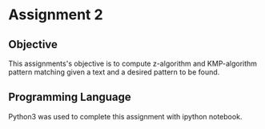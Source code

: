 # Assignment 2

## Objective

This assignments's objective is to compute z-algorithm and KMP-algorithm pattern matching given a text and a desired pattern to be found.

## Programming Language

Python3 was used to complete this assignment with ipython notebook.



